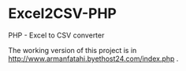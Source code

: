 Excel2CSV-PHP
=============

PHP - Excel to CSV converter

The working version of this project is in http://www.armanfatahi.byethost24.com/index.php .

